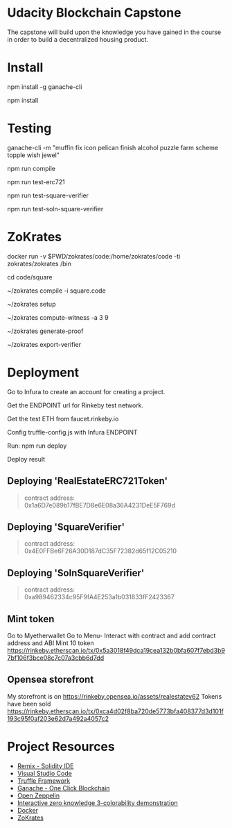 # Udacity Blockchain Capstone

The capstone will build upon the knowledge you have gained in the course in order to build a decentralized housing product. 

# Install

npm install -g ganache-cli

npm install 

# Testing

ganache-cli -m "muffin fix icon pelican finish alcohol puzzle farm scheme topple wish jewel"

npm run compile

npm run test-erc721

npm run test-square-verifier

npm run test-soln-square-verifier

# ZoKrates

docker run -v $PWD/zokrates/code:/home/zokrates/code -ti zokrates/zokrates /bin

cd code/square

~/zokrates compile -i square.code

~/zokrates setup

~/zokrates compute-witness -a 3 9

~/zokrates generate-proof

~/zokrates export-verifier

# Deployment

Go to Infura to create an account for creating a project.

Get the ENDPOINT url for Rinkeby test network.

Get the test ETH from faucet.rinkeby.io

Config truffle-config.js with Infura ENDPOINT

Run: npm run deploy

Deploy result

   Deploying 'RealEstateERC721Token'
   ---------------------------------
   > contract address:    0x1a6D7e089b17fBE7D8e6E08a36A4231DeE5F769d

   Deploying 'SquareVerifier'
   ---------------------------------

   > contract address:    0x4E0FFBe6F26A30D187dC35F72382d65f12C05210

   Deploying 'SolnSquareVerifier'
   ---------------------------------
   > contract address:    0xa989462334c95F9fA4E253a1b031833fF2423367
   
## Mint token
Go to Myetherwallet
Go to Menu- Interact with contract and add contract address and ABI
Mint 10 token https://rinkeby.etherscan.io/tx/0x5a3018f49dca19cea132b0bfa607f7ebd3b97bf106f3bce08c7c07a3cbb6d7dd

## Opensea storefront
My storefront is on https://rinkeby.opensea.io/assets/realestatev62
Tokens have been sold https://rinkeby.etherscan.io/tx/0xca4d02f8ba720de5773bfa408377d3d101f193c95f0af203e62d7a492a4057c2


# Project Resources

* [Remix - Solidity IDE](https://remix.ethereum.org/)
* [Visual Studio Code](https://code.visualstudio.com/)
* [Truffle Framework](https://truffleframework.com/)
* [Ganache - One Click Blockchain](https://truffleframework.com/ganache)
* [Open Zeppelin ](https://openzeppelin.org/)
* [Interactive zero knowledge 3-colorability demonstration](http://web.mit.edu/~ezyang/Public/graph/svg.html)
* [Docker](https://docs.docker.com/install/)
* [ZoKrates](https://github.com/Zokrates/ZoKrates)
